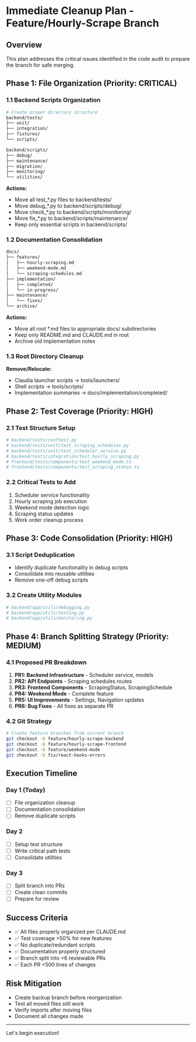 # Immediate Cleanup Plan - Feature/Hourly-Scrape Branch

## Overview
This plan addresses the critical issues identified in the code audit to prepare the branch for safe merging.

## Phase 1: File Organization (Priority: CRITICAL)

### 1.1 Backend Scripts Organization
```bash
# Create proper directory structure
backend/tests/
├── unit/
├── integration/
├── fixtures/
└── scripts/

backend/scripts/
├── debug/
├── maintenance/
├── migration/
├── monitoring/
└── utilities/
```

**Actions:**
- Move all test_*.py files to backend/tests/
- Move debug_*.py to backend/scripts/debug/
- Move check_*.py to backend/scripts/monitoring/
- Move fix_*.py to backend/scripts/maintenance/
- Keep only essential scripts in backend/scripts/

### 1.2 Documentation Consolidation
```bash
docs/
├── features/
│   ├── hourly-scraping.md
│   ├── weekend-mode.md
│   └── scraping-schedules.md
├── implementation/
│   ├── completed/
│   └── in-progress/
├── maintenance/
│   └── fixes/
└── archive/
```

**Actions:**
- Move all root *.md files to appropriate docs/ subdirectories
- Keep only README.md and CLAUDE.md in root
- Archive old implementation notes

### 1.3 Root Directory Cleanup
**Remove/Relocate:**
- Claudia launcher scripts → tools/launchers/
- Shell scripts → tools/scripts/
- Implementation summaries → docs/implementation/completed/

## Phase 2: Test Coverage (Priority: HIGH)

### 2.1 Test Structure Setup
```python
# backend/tests/conftest.py
# backend/tests/unit/test_scraping_schedules.py
# backend/tests/unit/test_scheduler_service.py
# backend/tests/integration/test_hourly_scraping.py
# frontend/tests/components/test_weekend_mode.ts
# frontend/tests/components/test_scraping_status.ts
```

### 2.2 Critical Tests to Add
1. Scheduler service functionality
2. Hourly scraping job execution
3. Weekend mode detection logic
4. Scraping status updates
5. Work order cleanup process

## Phase 3: Code Consolidation (Priority: HIGH)

### 3.1 Script Deduplication
- Identify duplicate functionality in debug scripts
- Consolidate into reusable utilities
- Remove one-off debug scripts

### 3.2 Create Utility Modules
```python
# backend/app/utils/debugging.py
# backend/app/utils/testing.py
# backend/app/utils/monitoring.py
```

## Phase 4: Branch Splitting Strategy (Priority: MEDIUM)

### 4.1 Proposed PR Breakdown
1. **PR1: Backend Infrastructure** - Scheduler service, models
2. **PR2: API Endpoints** - Scraping schedules routes
3. **PR3: Frontend Components** - ScrapingStatus, ScrapingSchedule
4. **PR4: Weekend Mode** - Complete feature
5. **PR5: UI Improvements** - Settings, Navigation updates
6. **PR6: Bug Fixes** - All fixes as separate PR

### 4.2 Git Strategy
```bash
# Create feature branches from current branch
git checkout -b feature/hourly-scrape-backend
git checkout -b feature/hourly-scrape-frontend
git checkout -b feature/weekend-mode
git checkout -b fix/react-hooks-errors
```

## Execution Timeline

### Day 1 (Today)
- [ ] File organization cleanup
- [ ] Documentation consolidation
- [ ] Remove duplicate scripts

### Day 2
- [ ] Setup test structure
- [ ] Write critical path tests
- [ ] Consolidate utilities

### Day 3
- [ ] Split branch into PRs
- [ ] Create clean commits
- [ ] Prepare for review

## Success Criteria
- ✅ All files properly organized per CLAUDE.md
- ✅ Test coverage >50% for new features
- ✅ No duplicate/redundant scripts
- ✅ Documentation properly structured
- ✅ Branch split into <6 reviewable PRs
- ✅ Each PR <500 lines of changes

## Risk Mitigation
- Create backup branch before reorganization
- Test all moved files still work
- Verify imports after moving files
- Document all changes made

---
Let's begin execution!